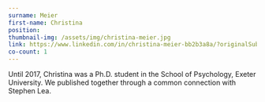 ```yaml
---
surname: Meier
first-name: Christina
position: 
thumbnail-img: /assets/img/christina-meier.jpg
link: https://www.linkedin.com/in/christina-meier-bb2b3a8a/?originalSubdomain=uk
co-count: 1
---
```


Until 2017, Christina was a Ph.D. student in the School of Psychology, Exeter University. We published together through a common connection with Stephen Lea.

